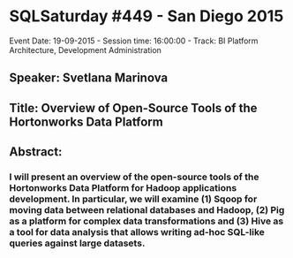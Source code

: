 # SQLSaturday #449 - San Diego 2015
Event Date: 19-09-2015 - Session time: 16:00:00 - Track: BI Platform Architecture, Development  Administration
## Speaker: Svetlana Marinova
## Title: Overview of Open-Source Tools of the Hortonworks Data Platform
## Abstract:
### I will present an overview of the open-source tools of the Hortonworks Data Platform for Hadoop applications development. In particular, we will examine (1) Sqoop for moving data between relational databases and Hadoop, (2) Pig as a platform for complex data transformations and (3) Hive as a tool for data analysis that allows writing ad-hoc SQL-like queries against large datasets.
